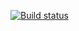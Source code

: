 [![Build status](https://ci.appveyor.com/api/projects/status/875nbm3pnqydr38f?svg=true)](https://ci.appveyor.com/project/MaryskaEvseeva/1-1junit)

